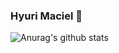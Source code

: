 ### Hyuri Maciel 👋


![Anurag's github stats](https://github-readme-stats.vercel.app/api?username=HyuriMaciel&theme=dark&show_icons=true)


<!--
**HyuriMaciel/HyuriMaciel** is a ✨ _special_ ✨ repository because its `README.md` (this file) appears on your GitHub profile.

Here are some ideas to get you started:

- 🔭 I’m currently working on ...
- 🌱 I’m currently learning ...
- 👯 I’m looking to collaborate on ...
- 🤔 I’m looking for help with ...
- 💬 Ask me about ...
- 📫 How to reach me: ...
- 😄 Pronouns: ...
- ⚡ Fun fact: ...
-->
